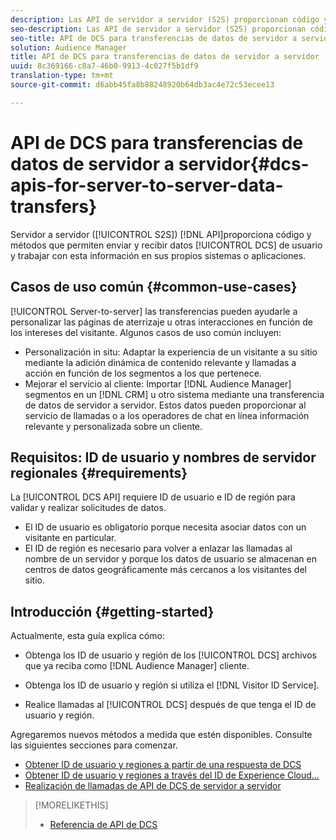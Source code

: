 ```yaml
---
description: Las API de servidor a servidor (S2S) proporcionan código y métodos que permiten enviar y recibir datos de usuario de DCS y trabajar con esta información en sus propios sistemas o aplicaciones.
seo-description: Las API de servidor a servidor (S2S) proporcionan código y métodos que permiten enviar y recibir datos de usuario de DCS y trabajar con esta información en sus propios sistemas o aplicaciones.
seo-title: API de DCS para transferencias de datos de servidor a servidor
solution: Audience Manager
title: API de DCS para transferencias de datos de servidor a servidor
uuid: 8c369166-c8a7-46b0-9913-4c027f5b1df9
translation-type: tm+mt
source-git-commit: d6abb45fa8b88248920b64db3ac4e72c53ecee13

---
```



# API de DCS para transferencias de datos de servidor a servidor{#dcs-apis-for-server-to-server-data-transfers}

Servidor a servidor ([!UICONTROL S2S]) [!DNL API]proporciona código y métodos que permiten enviar y recibir datos [!UICONTROL DCS] de usuario y trabajar con esta información en sus propios sistemas o aplicaciones.

## Casos de uso común {#common-use-cases}

[!UICONTROL Server-to-server] las transferencias pueden ayudarle a personalizar las páginas de aterrizaje u otras interacciones en función de los intereses del visitante. Algunos casos de uso común incluyen:

* Personalización in situ: Adaptar la experiencia de un visitante a su sitio mediante la adición dinámica de contenido relevante y llamadas a acción en función de los segmentos a los que pertenece.
* Mejorar el servicio al cliente: Importar [!DNL Audience Manager] segmentos en un [!DNL CRM] u otro sistema mediante una transferencia de datos de servidor a servidor. Estos datos pueden proporcionar al servicio de llamadas o a los operadores de chat en línea información relevante y personalizada sobre un cliente.

## Requisitos: ID de usuario y nombres de servidor regionales {#requirements}

La [!UICONTROL DCS API] requiere ID de usuario e ID de región para validar y realizar solicitudes de datos.

* El ID de usuario es obligatorio porque necesita asociar datos con un visitante en particular.
* El ID de región es necesario para volver a enlazar las llamadas al nombre de un servidor y porque los datos de usuario se almacenan en centros de datos geográficamente más cercanos a los visitantes del sitio.

## Introducción {#getting-started}

Actualmente, esta guía explica cómo:

* Obtenga los ID de usuario y región de los [!UICONTROL DCS] archivos que ya reciba como [!DNL Audience Manager] cliente.

* Obtenga los ID de usuario y región si utiliza el [!DNL Visitor ID Service].
* Realice llamadas al [!UICONTROL DCS] después de que tenga el ID de usuario y región.

Agregaremos nuevos métodos a medida que estén disponibles. Consulte las siguientes secciones para comenzar.

* [Obtener ID de usuario y regiones a partir de una respuesta de DCS](dcs-aam-ids.md)
* [Obtener ID de usuario y regiones a través del ID de Experience Cloud...](dcs-mcid-ids.md)
* [Realización de llamadas de API de DCS de servidor a servidor](dcs-s2s-calls.md)

>[!MORELIKETHIS]
>
>* [Referencia de API de DCS](../../../api/dcs-intro/dcs-api-reference/dcs-api-methods.md)

